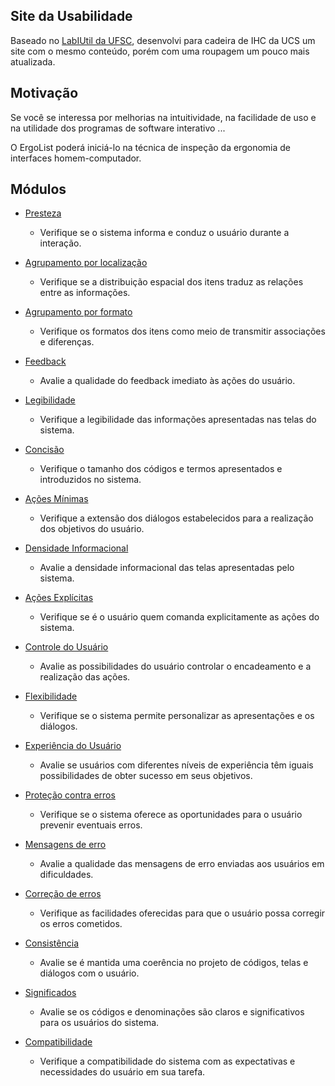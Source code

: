 ## Site da Usabilidade

Baseado no [LabIUtil	da UFSC](http://www.labiutil.inf.ufsc.br/ergolist/check.htm), desenvolvi para cadeira de IHC da UCS um site com o mesmo conteúdo, porém com uma roupagem um pouco mais atualizada.

## Motivação
Se você se interessa por melhorias na intuitividade, na facilidade de uso e na utilidade 
dos programas de software interativo ... 

O ErgoList poderá iniciá-lo na técnica de inspeção da ergonomia de interfaces homem-computador. 



## Módulos
- [Presteza](/presteza.html)
  - Verifique se o sistema informa e conduz o usuário durante a interação.
- [Agrupamento por localização](/agrupamento)
  - Verifique se a distribuição espacial dos itens traduz as relações entre as informações.

- [Agrupamento por formato](/agrupamento)
  - Verifique os formatos dos itens como meio de transmitir associações e diferenças.

- [Feedback]()
  - Avalie a qualidade do feedback imediato às ações do usuário.

- [Legibilidade]()
  - Verifique a legibilidade das informações apresentadas nas telas do sistema.

- [Concisão]()
  - Verifique o tamanho dos códigos e termos apresentados e introduzidos no sistema.

- [Ações Mínimas]()
  - Verifique a extensão dos diálogos estabelecidos para a realização dos objetivos do usuário.

- [Densidade Informacional]()
  - Avalie a densidade informacional das telas apresentadas pelo sistema.

- [Ações Explícitas]()
  - Verifique se é o usuário quem comanda explicitamente as ações do sistema.

- [Controle do Usuário]()
  - Avalie as possibilidades do usuário controlar o encadeamento e a realização das ações.

- [Flexibilidade]()
  - Verifique se o sistema permite personalizar as apresentações e os diálogos.

- [Experiência do Usuário]()
  - Avalie se usuários com diferentes níveis de experiência têm iguais possibilidades de obter sucesso em seus  objetivos.

- [Proteção contra erros]()
  - Verifique se o sistema oferece as oportunidades para o usuário prevenir eventuais erros.

- [Mensagens de erro]()
  - Avalie a qualidade das mensagens de erro enviadas aos usuários em dificuldades.

- [Correção de erros]()
  - Verifique as facilidades oferecidas para que o usuário possa corregir os erros cometidos.

- [Consistência]()
  - Avalie se é mantida uma coerência no projeto de códigos, telas e diálogos com o usuário.

- [Significados]()
  - Avalie se os códigos e denominações são claros e significativos para os usuários do sistema.

- [Compatibilidade]()
  - Verifique a compatibilidade do sistema com as expectativas e necessidades do usuário em sua tarefa.
